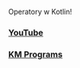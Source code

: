 Operatory w Kotlin!

### [YouTube](https://youtu.be/JmHVW9Q-S7Y)
### [KM Programs](https://km-programs.pl/)